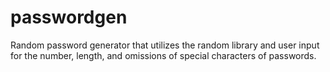# passwordgen
Random password generator that utilizes the random library and user input for the number, length, and omissions of special characters of passwords.
